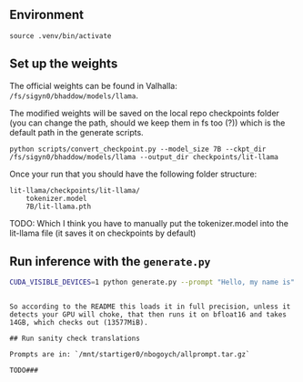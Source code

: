 ## Environment

`source .venv/bin/activate` 

## Set up the weights

The official weights can be found in Valhalla: `/fs/sigyn0/bhaddow/models/llama`.

The modified weights will be saved on the local repo checkpoints folder (you can change the path, should we keep them in fs too (?)) which is the default path in the generate scripts.

`python scripts/convert_checkpoint.py --model_size 7B --ckpt_dir /fs/sigyn0/bhaddow/models/llama --output_dir checkpoints/lit-llama`

Once your run that you should have the following folder structure:

```
lit-llama/checkpoints/lit-llama/
    tokenizer.model
    7B/lit-llama.pth
```

TODO: Which I think you have to manually put the tokenizer.model into the lit-llama file (it saves it on checkpoints by default)

## Run inference with the `generate.py`

```bash
CUDA_VISIBLE_DEVICES=1 python generate.py --prompt "Hello, my name is" --quantize "llm.int8"
```
```

So according to the README this loads it in full precision, unless it detects your GPU will choke, that then runs it on bfloat16 and takes 14GB, which checks out (13577MiB).

## Run sanity check translations

Prompts are in: `/mnt/startiger0/nbogoych/allprompt.tar.gz`

TODO###